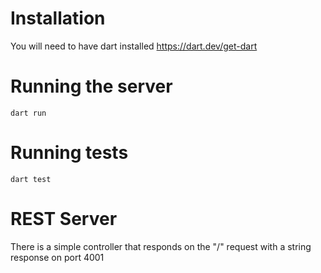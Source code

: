 # Installation

You will need to have dart installed https://dart.dev/get-dart

# Running the server

`dart run`

# Running tests

`dart test`

# REST Server

There is a simple controller that responds on the "/" request with a string response on port 4001
